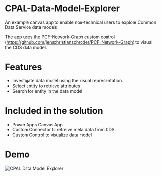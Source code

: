 # CPAL-Data-Model-Explorer

An example canvas app to enable non-technical users to explore Common Data Service data models

The app uses the PCF-Network-Graph custom control (https://github.com/jenschristianschroder/PCF-Network-Graph) to visual the CDS data model.

# Features

* Investigate data model using the visual representation.
* Select entity to retrieve attributes
* Search for entity in the data model

# Included in the solution

* Power Apps Canvas App
* Custom Connector to retreive meta data from CDS
* Custom Control to visualize data model

# Demo

![CPAL Data Model Explorer](https://github.com/jenschristianschroder/CPAL-Data-Model-Explorer/blob/main/docs/CPAL%20Data%20Model%20Explorer.gif)
